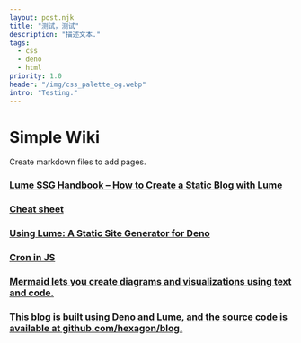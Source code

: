 ```yaml
---
layout: post.njk
title: "测试，测试"
description: "描述文本."
tags:
  - css
  - deno
  - html
priority: 1.0
header: "/img/css_palette_og.webp"
intro: "Testing."
---
```


# Simple Wiki

Create markdown files to add pages.
### [Lume SSG Handbook – How to Create a Static Blog with Lume](https://www.freecodecamp.org/news/how-to-create-a-static-blog-with-lume/)   
### [Cheat sheet](https://lume.land/docs/advanced/cheatsheet/)   
### [Using Lume: A Static Site Generator for Deno](https://hexagon.56k.guru/posts/building-a-blog-using-lume/)   
### [Cron in JS](https://jsfiddle.net/hexag0n/hoa8kwsb/)   
### [Mermaid lets you create diagrams and visualizations using text and code.](https://mermaid.js.org/intro/)   
### [This blog is built using Deno and Lume, and the source code is available at github.com/hexagon/blog.](https://hexagon.56k.guru/)   